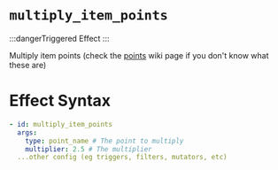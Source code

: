 # `multiply_item_points`
:::dangerTriggered Effect
:::

Multiply item points (check the [points](https://plugins.auxilor.io/effects/points) wiki page if you don't know what these are)

# Effect Syntax
```yaml
- id: multiply_item_points
  args:
    type: point_name # The point to multiply
    multiplier: 2.5 # The multiplier
  ...other config (eg triggers, filters, mutators, etc)
```